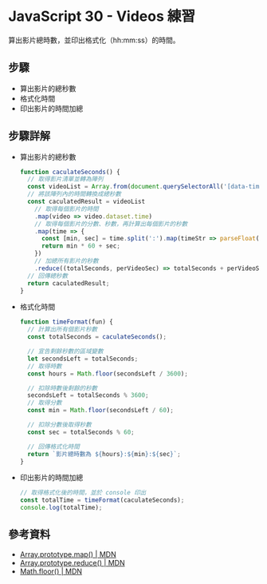 # JavaScript 30 - Videos 練習

算出影片總時數，並印出格式化（hh:mm:ss）的時間。

## 步驟

- 算出影片的總秒數
- 格式化時間
- 印出影片的時間加總

## 步驟詳解

- 算出影片的總秒數
  ```javascript
  function caculateSeconds() {
    // 取得影片清單並轉為陣列
    const videoList = Array.from(document.querySelectorAll('[data-time]'));
    // 將該陣列內的時間轉換成總秒數
    const caculatedResult = videoList
      // 取得每個影片的時間
      .map(video => video.dataset.time)
      // 取得每個影片的分數、秒數，再計算出每個影片的秒數
      .map(time => {
        const [min, sec] = time.split(':').map(timeStr => parseFloat(timeStr));
        return min * 60 + sec;
      })
      // 加總所有影片的秒數
      .reduce((totalSeconds, perVideoSec) => totalSeconds + perVideoSec);
    // 回傳總秒數
    return caculatedResult;
  }
  ```
- 格式化時間

  ```javascript
  function timeFormat(fun) {
    // 計算出所有個影片秒數
    const totalSeconds = caculateSeconds();

    // 宣告剩餘秒數的區域變數
    let secondsLeft = totalSeconds;
    // 取得時數
    const hours = Math.floor(secondsLeft / 3600);

    // 扣除時數後剩餘的秒數
    secondsLeft = totalSeconds % 3600;
    // 取得分數
    const min = Math.floor(secondsLeft / 60);

    // 扣除分數後取得秒數
    const sec = totalSeconds % 60;

    // 回傳格式化時間
    return `影片總時數為 ${hours}:${min}:${sec}`;
  }
  ```

- 印出影片的時間加總
  ```javascript
  // 取得格式化後的時間，並於 console 印出
  const totalTime = timeFormat(caculateSeconds);
  console.log(totalTime);
  ```

## 參考資料

- [Array.prototype.map() | MDN](https://developer.mozilla.org/en-US/docs/Web/JavaScript/Reference/Global_Objects/Array/map)
- [Array.prototype.reduce() | MDN](https://developer.mozilla.org/en-US/docs/Web/JavaScript/Reference/Global_Objects/Array/Reduce)
- [Math.floor() | MDN](https://developer.mozilla.org/en-US/docs/Web/JavaScript/Reference/Global_Objects/Math/floor)
